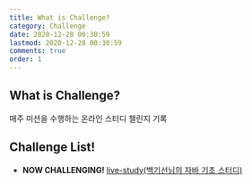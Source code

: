 ```yaml
---
title: What is Challenge?
category: Challenge
date: 2020-12-28 00:30:59
lastmod: 2020-12-28 00:30:59
comments: true
order: 1
---
```



## What is Challenge?
매주 미션을 수행하는 온라인 스터디 챌린지 기록

## Challenge List!
* **NOW CHALLENGING!** [live-study(백기선님의 자바 기초 스터디)](https://github.com/whiteship/live-study)